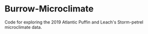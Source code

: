 # Burrow-Microclimate

Code for exploring the 2019 Atlantic Puffin and Leach's Storm-petrel microclimate data.

